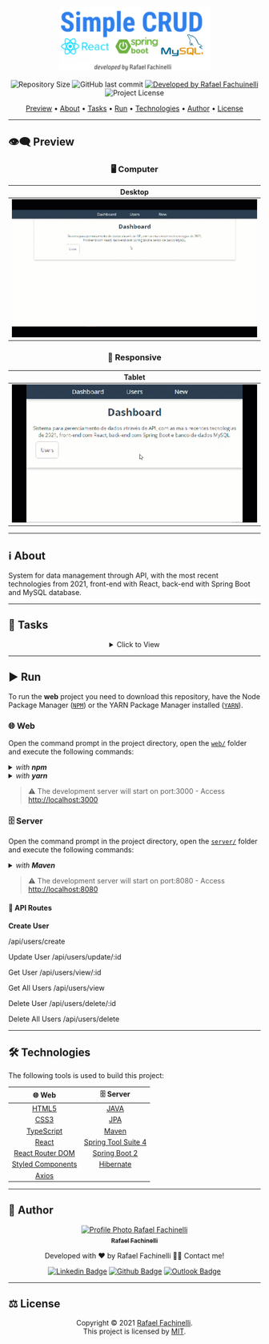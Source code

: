 <p align="center">
  <img alt="Spring Boot CRUD" src=".github/banner.svg" width="300px"/>
</p>

<p align="center"> 
  <img alt="Repository Size" src="https://img.shields.io/github/repo-size/rafaelfachinelli/spring-crud?color=3498db&style=for-the-badge">
  <img alt="GitHub last commit" src="https://img.shields.io/github/last-commit/rafaelfachinelli/spring-crud?color=3498db&style=for-the-badge">
  <a href="https://github.com/rafaelfachinelli">
    <img alt="Developed by Rafael Fachuinelli" src="https://img.shields.io/badge/Developer-Rafael_Fachinelli-%3498db?color=3498db&style=for-the-badge">
  </a>
  <img alt="Project License" src="https://img.shields.io/github/license/rafaelfachinelli/spring-crud?color=3498db&style=for-the-badge"/>
</p>

<p align="center">
 <a href="#eye_speech_bubble-preview">Preview</a> •
 <a href="#information_source-about">About</a> •
 <a href="#memo-tasks">Tasks</a> •
 <a href="#arrow_forward-run">Run</a> •
 <a href="#hammer_and_wrench-technologies">Technologies</a> •
 <a href="#boy-author">Author</a> •
 <a href="#balance_scale-license">License</a>
</p>

---
## :eye_speech_bubble: **Preview**

<div align="center">

### :desktop_computer: Computer
  
|Desktop|
|:---:|
|<kbd><img src=".github/previews/desktop_preview.gif" alt="Desktop"/></kbd>|

### :iphone: Responsive

|Tablet|
|:---:|
|<kbd><img src=".github/previews/tablet_preview.gif" alt="Tablet"/></kbd>|

</div>
  
---
## :information_source: About

System for data management through API, with the most recent technologies from 2021, front-end with React, back-end with Spring Boot and MySQL database.

---
## :memo: **Tasks**

<div align="center">
<details>
<summary>Click to View</summary>
  
<details>
<summary>:globe_with_meridians: Web</summary>

|State|Task|
|:---:|:---|
|:heavy_check_mark:|Spring server project structure|
|:x:|Describe your task unfinished.|

</details>

<details>
<summary>:file_cabinet: Server</summary>

|State|Task|
|:---:|:---|
|:heavy_check_mark:|Spring server project structure|
|:x:|Describe your task unfinished.|

</details>

</details>
</div>

---
## :arrow_forward: **Run**

To run the **web** project you need to download this repository, have the Node Package Manager ([`NPM`](https://www.npmjs.com/get-npm)) or the YARN Package Manager installed ([`YARN`](https://yarnpkg.com/getting-started)).

### :globe_with_meridians: **Web**

Open the command prompt in the project directory, open the [`web/`](web/) folder and execute the following commands:

<details>
  <summary><i>with <b>npm</b></i></summary>
  
  ```bash
  # Install dependencies
  $ npm install

  # Start development server
  $ npm start
  ```
  
</details>

<details>
  <summary><i>with <b>yarn</b></i></summary>
  
  ```bash
  # Install dependencies
  $ yarn

  # Start development server
  $ yarn start

  ```

</details>

> ⚠️ The development server will start on port:3000 - Access <http://localhost:3000>

### :file_cabinet: **Server**

Open the command prompt in the project directory, open the [`server/`](server/) folder and execute the following commands:

<details>
  <summary><i>with <b>Maven</b></i></summary>
  
  ```bash
  # Install dependencies
  $ mvn install

  # Start development server
  $ mvn spring-boot:run
  ```
  
</details>

> ⚠️ The development server will start on port:8080 - Access <http://localhost:8080>

#### :dizzy: **API Routes**

**Create User**
<p>/api/users/create</p>

Update User
/api/users/update/:id

Get User
/api/users/view/:id

Get All Users
/api/users/view

Delete User
/api/users/delete/:id

Delete All Users
/api/users/delete

---
## :hammer_and_wrench: **Technologies**

The following tools is used to build this project:

<div align="center">

|:globe_with_meridians: Web|:file_cabinet: Server|
|:---:|:---:|
|[HTML5](https://exemple.com)|[JAVA](https://exemple.com)|
|[CSS3](https://exemple.com)|[JPA](https://exemple.com)|
|[TypeScript](https://exemple.com)|[Maven](https://exemple.com)|
|[React](https://exemple.com)|[Spring Tool Suite 4](https://exemple.com)|
|[React Router DOM](https://exemple.com)|[Spring Boot 2](https://exemple.com)|
|[Styled Components](https://exemple.com)|[Hibernate](https://exemple.com)|
|[Axios](https://exemple.com)||

</div>

---
## :boy: **Author**

<div align="center">

<a href="https://github.com/rafaelfachinelli">
 <img src="https://avatars.githubusercontent.com/u/19878139?s=96&v=4" width="100px;" alt="Profile Photo Rafael Fachinelli"/>
 <br/>
 <sub><b>Rafael Fachinelli</b></sub>
</a>

Developed with ❤️ by Rafael Fachinelli 👋🏽 Contact me!

[![Linkedin Badge](https://img.shields.io/badge/-Rafael_Fachinelli-blue?style=flat-square&logo=Linkedin&logoColor=white)](https://www.linkedin.com/in/rafaelfachinelli)
[![Github Badge](https://img.shields.io/badge/-rafaelfachinelli-000?style=flat-square&logo=Github&logoColor=white)](https://github.com/rafaelfachinelli)
[![Outlook Badge](https://img.shields.io/badge/-rafael.fachinelli@fatec.sp.gov.br-0078d4?style=flat-square&logo=microsoft-outlook&logoColor=white)](mailto:rafael.fachinelli@fatec.sp.gov.br)

</div>

---
## :balance_scale: **License**

<div align="center">

Copyright © 2021 [Rafael Fachinelli](https://github.com/rafaelfachinelli).<br />
This project is licensed by [MIT](./LICENSE).

</div>
